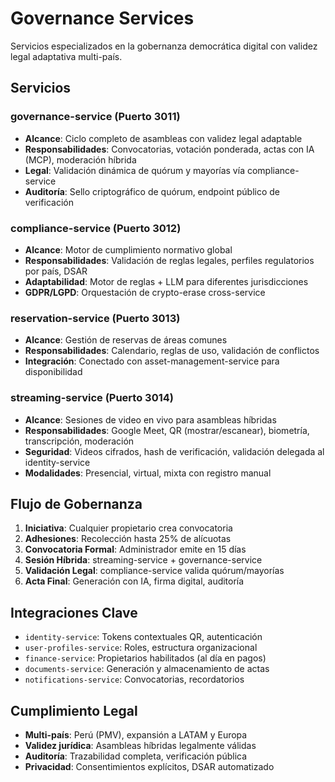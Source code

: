 # Governance Services

Servicios especializados en la gobernanza democrática digital con validez legal adaptativa multi-país.

## Servicios

### governance-service (Puerto 3011)
- **Alcance**: Ciclo completo de asambleas con validez legal adaptable
- **Responsabilidades**: Convocatorias, votación ponderada, actas con IA (MCP), moderación híbrida
- **Legal**: Validación dinámica de quórum y mayorías vía compliance-service
- **Auditoría**: Sello criptográfico de quórum, endpoint público de verificación

### compliance-service (Puerto 3012)
- **Alcance**: Motor de cumplimiento normativo global
- **Responsabilidades**: Validación de reglas legales, perfiles regulatorios por país, DSAR
- **Adaptabilidad**: Motor de reglas + LLM para diferentes jurisdicciones
- **GDPR/LGPD**: Orquestación de crypto-erase cross-service

### reservation-service (Puerto 3013)
- **Alcance**: Gestión de reservas de áreas comunes
- **Responsabilidades**: Calendario, reglas de uso, validación de conflictos
- **Integración**: Conectado con asset-management-service para disponibilidad

### streaming-service (Puerto 3014)
- **Alcance**: Sesiones de video en vivo para asambleas híbridas
- **Responsabilidades**: Google Meet, QR (mostrar/escanear), biometría, transcripción, moderación
- **Seguridad**: Videos cifrados, hash de verificación, validación delegada al identity-service
- **Modalidades**: Presencial, virtual, mixta con registro manual

## Flujo de Gobernanza

1. **Iniciativa**: Cualquier propietario crea convocatoria
2. **Adhesiones**: Recolección hasta 25% de alícuotas
3. **Convocatoria Formal**: Administrador emite en 15 días
4. **Sesión Híbrida**: streaming-service + governance-service
5. **Validación Legal**: compliance-service valida quórum/mayorías
6. **Acta Final**: Generación con IA, firma digital, auditoría

## Integraciones Clave

- `identity-service`: Tokens contextuales QR, autenticación
- `user-profiles-service`: Roles, estructura organizacional
- `finance-service`: Propietarios habilitados (al día en pagos)
- `documents-service`: Generación y almacenamiento de actas
- `notifications-service`: Convocatorias, recordatorios

## Cumplimiento Legal

- **Multi-país**: Perú (PMV), expansión a LATAM y Europa
- **Validez jurídica**: Asambleas híbridas legalmente válidas
- **Auditoría**: Trazabilidad completa, verificación pública
- **Privacidad**: Consentimientos explícitos, DSAR automatizado